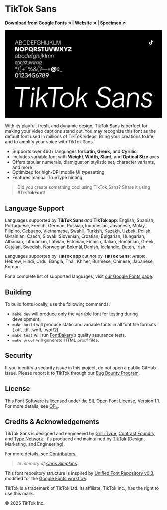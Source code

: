 # TikTok Sans

**[Download from Google Fonts ↗︎](https://fonts.google.com/specimen/TikTokSans) | [Website ↗︎](https://tiktok.com/font) | [Specimen ↗︎](https://raw.githubusercontent.com/tiktok/TikTokSans/main/documentation/TikTokSans.pdf)**

![TikTok Sans example](documentation/cover.png)

With its playful, fresh, and dynamic design, TikTok Sans is perfect for making your video captions stand out. You may recognize this font as the default font used in millions of TikTok videos. Bring your creations to life and to amplify your voice with TikTok Sans.

- Supports over 460+ languages for **Latin, Greek,** and **Cyrillic**
- Includes variable font with **Weight, Width, Slant,** and **Optical Size** axes
- Offers tabular numerals, diamiguation stylistic set, character variants, and more
- Optimized for high-DPI mobile UI typesetting
- Features manual TrueType hinting

> Did you create something cool using TikTok Sans? Share it using **#TikTokFont**!

## Language Support

Languages supported by **TikTok Sans** _and_ **TikTok app**: English, Spanish, Portuguese, French, German, Russian, Indonesian, Javanese, Malay, Filipino, Cebuano, Vietnamese, Swahili, Turkish, Kazakh, Uzbek, Polish, Ukrainian, Czech, Slovak, Slovenian, Croatian, Bulgarian, Hungarian, Albanian, Lithuanian, Latvian, Estonian, Finnish, Italian, Romanian, Greek, Catalan, Swedish, Norwegian Bokmål, Danish, Icelandic, Dutch, Irish.

Languages supported by **TikTok app** but _not_ by **TikTok Sans**: Arabic, Hebrew, Hindi, Urdu, Bangla, Thai, Khmer, Burmese, Chinese, Japanese, Korean.

For a complete list of supported languages, visit [our Google Fonts page](https://fonts.google.com/specimen/TikTokSans/glyphs).

## Building

To build fonts locally, use the following commands:

- `make dev` will produce only the variable font for testing during development.
- `make build` will produce static and variable fonts in all font file formats (.otf, .ttf, .woff, .woff2).
- `make test` will run [FontBakery](https://github.com/googlefonts/fontbakery)’s quality assurance tests.
- `make proof` will generate HTML proof files.

## Security

If you identify a security issue in this project, do not open a public GitHub issue. Please report it to TikTok through our [Bug Bounty Program](https://hackerone.com/tiktok).

## License

This Font Software is licensed under the SIL Open Font License, Version 1.1. For more details, see [OFL](OFL.txt).

## Credits & Acknowledgements

TikTok Sans is designed and engineered by [Grilli Type](https://www.grillitype.com/), [Contrast Foundry](https://contrastfoundry.com/), and [Type Network](https://typenetwork.com/). It's produced and maintained by [TikTok](https://tiktok.com/about) (Design, Marketing, and Engineering).

For more details, see [Contributors](CONTRIBUTORS.txt).

> _In memory of [Chris Simpkins](https://github.com/chrissimpkins)._

This font repository structure is inspired by [Unified Font Repository v0.3](https://github.com/unified-font-repository/Unified-Font-Repository), modified for the [Google Fonts workflow](https://github.com/googlefonts/googlefonts-project-template).

TikTok is a trademark of TikTok Ltd. Its affiliate, TikTok Inc., has the right to use this mark.

© 2025 TikTok Inc.
